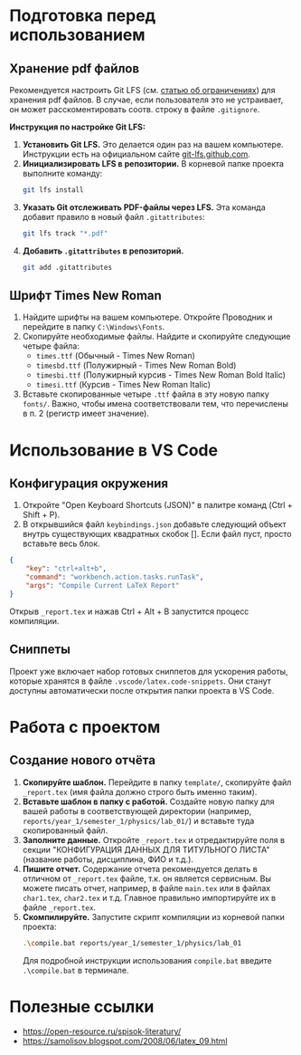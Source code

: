 # Подготовка перед использованием
## Хранение pdf файлов
Рекомендуется настроить Git LFS (cм. [статью об ограничениях](https://docs.github.com/en/repositories/working-with-files/managing-large-files/about-git-large-file-storage)) для хранения pdf файлов. В случае, если пользователя это не устраивает, он может расскоментировать соотв. строку в файле `.gitignore`.

**Инструкция по настройке Git LFS:**
1.  **Установить Git LFS.** Это делается один раз на вашем компьютере. Инструкции есть на официальном сайте [git-lfs.github.com](https://git-lfs.github.com/).
2.  **Инициализировать LFS в репозитории.** В корневой папке проекта выполните команду:
    ```bash
    git lfs install
    ```
3.  **Указать Git отслеживать PDF-файлы через LFS.** Эта команда добавит правило в новый файл `.gitattributes`:
    ```bash
    git lfs track "*.pdf"
    ```
4.  **Добавить `.gitattributes` в репозиторий.**
    ```bash
    git add .gitattributes
    ```

## Шрифт Times New Roman
1. Найдите шрифты на вашем компьютере. Откройте Проводник и перейдите в папку `C:\Windows\Fonts`.
2. Скопируйте необходимые файлы. Найдите и скопируйте следующие четыре файла:
   - `times.ttf` (Обычный - Times New Roman)
   - `timesbd.ttf` (Полужирный - Times New Roman Bold)
   - `timesbi.ttf` (Полужирный курсив - Times New Roman Bold Italic)
   - `timesi.ttf` (Курсив - Times New Roman Italic)
3. Вставьте скопированные четыре `.ttf` файла в эту новую папку `fonts/`. Важно, чтобы имена соответствовали тем, что перечислены в п. 2 (регистр имеет значение).

# Использование в VS Code
## Конфигурация окружения
1. Откройте "Open Keyboard Shortcuts (JSON)" в палитре команд (Ctrl + Shift + P).
2. В открывшийся файл `keybindings.json` добавьте следующий объект внутрь существующих квадратных скобок []. Если файл пуст, просто вставьте весь блок.
```JSON
{
    "key": "ctrl+alt+b",
    "command": "workbench.action.tasks.runTask",
    "args": "Compile Current LaTeX Report"
}
```
Открыв `_report.tex` и нажав Ctrl + Alt + B запустится процесс компиляции.

## Сниппеты
Проект уже включает набор готовых сниппетов для ускорения работы, которые хранятся в файле `.vscode/latex.code-snippets`. Они станут доступны автоматически после открытия папки проекта в VS Code.

# Работа с проектом
## Создание нового отчёта
1.  **Скопируйте шаблон.** Перейдите в папку `template/`, скопируйте файл `_report.tex` (имя файла должно строго быть именно таким).
2.  **Вставьте шаблон в папку с работой.** Создайте новую папку для вашей работы в соответствующей директории (например, `reports/year_1/semester_1/physics/lab_01/`) и вставьте туда скопированный файл.
3.  **Заполните данные.** Откройте `_report.tex` и отредактируйте поля в секции "КОНФИГУРАЦИЯ ДАННЫХ ДЛЯ ТИТУЛЬНОГО ЛИСТА" (название работы, дисциплина, ФИО и т.д.).
4.  **Пишите отчет.** Содержание отчета рекомендуется делать в отличном от `_report.tex` файле, т.к. он является сервисным. Вы можете писать отчет, например, в файле `main.tex` или в файлах `char1.tex`, `char2.tex` и т.д. Главное правильно импортируйте их в файле `_report.tex`.
5.  **Скомпилируйте.** Запустите скрипт компиляции из корневой папки проекта:
    ```bash
    .\compile.bat reports/year_1/semester_1/physics/lab_01
    ```
    Для подробной инструкции использования `compile.bat` введите `.\compile.bat` в терминале.

# Полезные ссылки
- https://open-resource.ru/spisok-literatury/
- https://samolisov.blogspot.com/2008/06/latex_09.html
